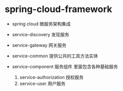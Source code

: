 # spring-cloud-framework
* spring cloud 微服务架构集成
* service-discovery 发现服务
* service-gateway   网关服务
* service-common    提供公共的工具方法实体

* service-component 服务组件 里面包含各种基础服务
  1. service-authorization 授权服务
  2. service-user 用户服务
 
